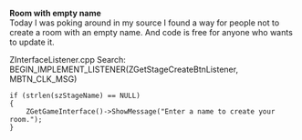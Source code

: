 <b>Room with empty name</b><br>
Today I was poking around in my source I found a way for people not to create a room with an empty name.
And code is free for anyone who wants to update it.

ZInterfaceListener.cpp
Search: BEGIN_IMPLEMENT_LISTENER(ZGetStageCreateBtnListener, MBTN_CLK_MSG)

    if (strlen(szStageName) == NULL)
    {
        ZGetGameInterface()->ShowMessage("Enter a name to create your room.");
    }
